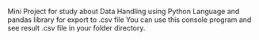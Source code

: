 Mini Project for study about Data Handling using Python Language and pandas library for export to .csv file
You can use this console program and see result .csv file in your folder directory.

